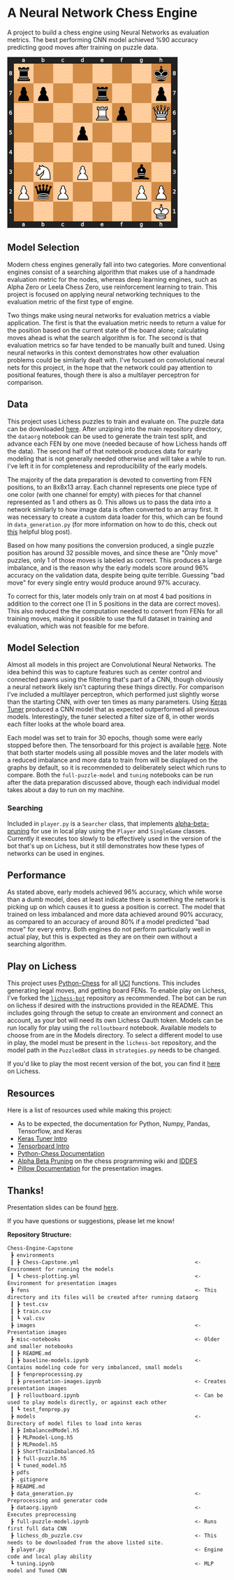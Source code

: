 # A Neural Network Chess Engine

A project to build a chess engine using Neural Networks as evaluation metrics. The best performing CNN model achieved %90 accuracy predicting good moves after training on puzzle data.

![Board Channels](https://github.com/UpGoerFive/Chess-Engine-Capstone/blob/ea5ac1f8248a2cc16fac47ef1895d7b5b1d4ea9f/images/board_breakdown.gif)

## Model Selection

Modern chess engines generally fall into two categories. More conventional engines consist of a searching algorithm that makes use of a handmade evaluation metric for the nodes, whereas deep learning engines, such as Alpha Zero or Leela Chess Zero, use reinforcement learning to train. This project is focused on applying neural networking techniques to the evaluation metric of the first type of engine.

Two things make using neural networks for evaluation metrics a viable application. The first is that the evaluation metric needs to return a value for the position based on the current state of the board alone; calculating moves ahead is what the search algorithm is for. The second is that evaluation metrics so far have tended to be manually built and tuned. Using neural networks in this context demonstrates how other evaluation problems could be similarly dealt with. I've focused on convolutional neural nets for this project, in the hope that the network could pay attention to positional features, though there is also a multilayer perceptron for comparison.

## Data

This project uses Lichess puzzles to train and evaluate on. The puzzle data can be downloaded [here](https://database.lichess.org/#puzzles). After unziping into the main repository directory, the `dataorg` notebook can be used to generate the train test split, and advance each FEN by one move (needed because of how Lichess hands off the data). The second half of that notebook produces data for early modeling that is not generally needed otherwise and will take a while to run. I've left it in for completeness and reproducibility of the early models.

The majority of the data preparation is devoted to converting from FEN positions, to an 8x8x13 array. Each channel represents one piece type of one color (with one channel for empty) with pieces for that channel represented as 1 and others as 0. This allows us to pass the data into a network similarly to how image data is often converted to an array first. It was necessary to create a custom data loader for this, which can be found in `data_generation.py` (for more information on how to do this, check out [this](https://stanford.edu/~shervine/blog/keras-how-to-generate-data-on-the-fly) helpful blog post).

Based on how many positions the conversion produced, a single puzzle position has around 32 possible moves, and since these are "Only move" puzzles, only 1 of those moves is labeled as correct. This produces a large imbalance, and is the reason why the early models score around 96% accuracy on the validation data, despite being quite terrible. Guessing "bad move" for every single entry would produce around 97% accuracy.

To correct for this, later models only train on at most 4 bad positions in addition to the correct one (1 in 5 positions in the data are correct moves). This also reduced the the computation needed to convert from FENs for all training moves, making it possible to use the full dataset in training and evaluation, which was not feasible for me before.

## Model Selection

Almost all models in this project are Convolutional Neural Networks. The idea behind this was to capture features such as center control and connected pawns using the filtering that's part of a CNN, though obviously a neural network likely isn't capturing these things directly. For comparison I've included a multilayer perceptron, which performed just slightly worse than the starting CNN, with over ten times as many parameters. Using [Keras Tuner](https://www.tensorflow.org/tutorials/keras/keras_tuner) produced a CNN model that as expected outperformed all previous models. Interestingly, the tuner selected a filter size of 8, in other words each filter looks at the whole board area.

Each model was set to train for 30 epochs, though some were early stopped before then. The tensorboard for this project is available [here](https://tensorboard.dev/experiment/Ay6PmptxTvKgr5QtaNecQQ/#scalars). Note that both starter models using all possible moves and the later models with a reduced imbalance and more data to train from will be displayed on the graphs by default, so it is recommended to deliberately select which runs to compare. Both the `full-puzzle-model` and `tuning` notebooks can be run after the data preparation discussed above, though each individual model takes about a day to run on my machine.

### Searching

Included in `player.py` is a `Searcher` class, that implements [alpha-beta-pruning](https://en.wikipedia.org/wiki/Alpha%E2%80%93beta_pruning) for use in local play using the `Player` and `SingleGame` classes. Currently it executes too slowly to be effectively used in the version of the bot that's up on Lichess, but it still demonstrates how these types of networks can be used in engines.

## Performance

As stated above, early models achieved 96% accuracy, which while worse than a dumb model, does at least indicate there is something the network is picking up on which causes it to guess a position is correct. The model that trained on less imbalanced and more data achieved around 90% accuracy, as compared to an accuracy of around 80% if a model predicted "bad move" for every entry. Both engines do not perform particularly well in actual play, but this is expected as they are on their own without a searching algorithm.

## Play on Lichess

This project uses [Python-Chess](https://github.com/niklasf/python-chess) for all [UCI](https://backscattering.de/chess/uci/) functions. This includes generating legal moves, and getting board FENs. To enable play on Lichess, I've forked the [`lichess-bot`](https://github.com/UpGoerFive/lichess-bot) repository as recommended. The bot can be run on lichess if desired with the instructions provided in the README. This includes going through the setup to create an environment and connect an account, as your bot will need its own Lichess Oauth token. Models can be run locally for play using the `rolloutboard` notebook. Available models to choose from are in the Models directory. To select a different model to use in play, the model must be present in the `lichess-bot` repository, and the model path in the `PuzzledBot` class in `strategies.py` needs to be changed.

If you'd like to play the most recent version of the bot, you can find it [here](https://lichess.org/@/PuzzledBot) on Lichess.

## Resources

Here is a list of resources used while making this project:

- As to be expected, the documentation for Python, Numpy, Pandas, Tensorflow, and Keras
- [Keras Tuner Intro](https://keras.io/guides/keras_tuner/getting_started/)
- [Tensorboard Intro](https://www.tensorflow.org/tensorboard/get_started)
- [Python-Chess Documentation](https://python-chess.readthedocs.io/en/latest/)
- [Alpha Beta Pruning](https://www.chessprogramming.org/Alpha-Beta) on the chess programming wiki and [IDDFS](https://en.wikipedia.org/wiki/Iterative_deepening_depth-first_search)
- [Pillow Documentation](https://pillow.readthedocs.io/en/stable/) for the presentation images.

## Thanks!

Presentation slides can be found [here](https://www.canva.com/design/DAE54-TerF0/36Msz9xX1MZduSXrUSDRWw/view?utm_content=DAE54-TerF0&utm_campaign=designshare&utm_medium=link&utm_source=publishsharelink).

If you have questions or suggestions, please let me know!

**Repository Structure:**
```
Chess-Engine-Capstone
 ┣ environments
 ┃ ┣ Chess-Capstone.yml                                     <- Environment for running the models
 ┃ ┗ chess-plotting.yml                                     <- Environment for presentation images
 ┣ fens                                                     <- This directory and its files will be created after running dataorg
 ┃ ┣ test.csv
 ┃ ┣ train.csv
 ┃ ┗ val.csv
 ┣ images                                                   <- Presentation images
 ┣ misc-notebooks                                           <- Older and smaller notebooks
 ┃ ┣ README.md
 ┃ ┣ baseline-models.ipynb                                  <- Contains modeling code for very imbalanced, small models
 ┃ ┣ fenpreprocessing.py
 ┃ ┣ presentation-images.ipynb                              <- Creates presentation images
 ┃ ┣ rolloutboard.ipynb                                     <- Can be used to play models directly, or against each other
 ┃ ┗ test_fenprep.py
 ┣ models                                                   <- Directory of model files to load into keras
 ┃ ┣ ImbalancedModel.h5
 ┃ ┣ MLPmodel-Long.h5
 ┃ ┣ MLPmodel.h5
 ┃ ┣ ShortTrainImbalanced.h5
 ┃ ┣ full-puzzle.h5
 ┃ ┗ tuned_model.h5
 ┣ pdfs
 ┣ .gitignore
 ┣ README.md
 ┣ data_generation.py                                       <- Preprocessing and generator code
 ┣ dataorg.ipynb                                            <- Executes preprocessing
 ┣ full-puzzle-model.ipynb                                  <- Runs first full data CNN
 ┣ lichess_db_puzzle.csv                                    <- This needs to be downloaded from the above listed site.
 ┣ player.py                                                <- Engine code and local play ability
 ┗ tuning.ipynb                                             <- MLP model and Tuned CNN
 ```

